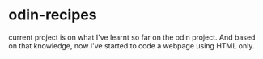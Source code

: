 # odin-recipes
current project is on what I've learnt so far on the odin project. And based on that knowledge, now I've started to code a webpage using HTML only.
